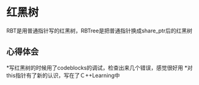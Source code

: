 # 红黑树
RBT是用普通指针写的红黑树，RBTree是把普通指针换成share_ptr后的红黑树
## 心得体会
*写红黑树的时候用了codeblocks的调试，检查出来几个错误，感觉很好用
*对this指针有了新的认识，写在了Ｃ++Learning中
